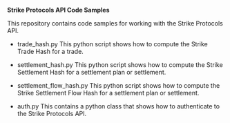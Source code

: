 **Strike Protocols API Code Samples**


This repository contains code samples for working with the Strike Protocols API.

* trade_hash.py
  This python script shows how to compute the Strike Trade Hash for a trade.

* settlement_hash.py
  This python script shows how to compute the Strike Settlement Hash for a settlement plan or settlement.

* settlement_flow_hash.py
  This python script shows how to compute the Strike Settlement Flow Hash for a settlement plan or settlement.

* auth.py
  This contains a python class that shows how to authenticate to the Strike Protocols API.

